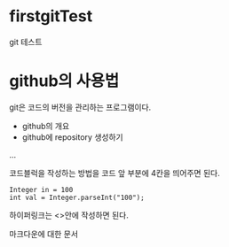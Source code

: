 # firstgitTest
git 테스트

# github의 사용법
git은 코드의 버전을 관리하는 프로그램이다.
 - github의 개요
 - github에 repository 생성하기

...

코드블럭을 작성하는 방법을 코드 앞 부분에 4칸을 띄어주면 된다.

    Integer in = 100
    int val = Integer.parseInt("100");

하이퍼링크는 <>안에 작성하면 된다.

마크다운에 대한 문서
